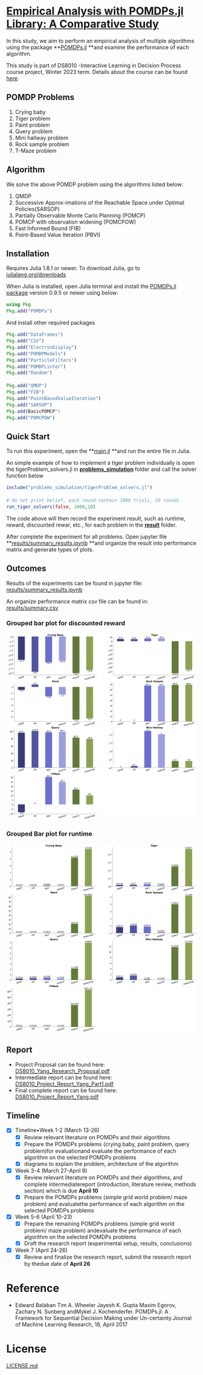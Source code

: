 # [Empirical Analysis with POMDPs.jl Library: A Comparative Study](https://github.com/aliceyshu/8010_project)

In this study, we aim to perform an empirical analysis of multiple algorithms using the package **[POMDPs.jl](https://github.com/JuliaPOMDP/POMDPs.jl) **and examine the performance of each algorithm.

This study is part of DS8010 -Interactive Learning in Decision Process course project, Winter 2023 term. Details about the course can be found [here](https://www.torontomu.ca/graduate/datascience/courses/).

## POMDP Problems

1. Crying baby
2. Tiger problem
3. Paint problem
4. Query problem
5. Mini hallway problem
6. Rock sample problem
7. T-Maze problem

## Algorithm

We solve the above POMDP problem using the algorithms listed below:

1. QMDP
2. Successive Approx-imations of the Reachable Space under Optimal Policies(SARSOP)
3. Partially Observable Monte Carlo Planning (POMCP)
4. POMCP with observation widening (POMCPOW)
5. Fast Informed Bound (FIB)
6. Point-Based Value Iteration (PBVI)

## Installation

Requires Julia 1.8.1 or newer. To download Julia, go to [julialang.org/downloads](julialang.org/downloads)

When Julia is installed, open Julia terminal and install the [POMDPs.jl package](https://github.com/JuliaPOMDP/POMDPs.jl) version 0.9.5 or newer using below:

```julia
using Pkg
Pkg.add("POMDPs")
```

And install other required packages

```julia
Pkg.add("DataFrames")
Pkg.add("CSV")
Pkg.add("ElectronDisplay")
Pkg.add("POMDPModels")
Pkg.add("ParticleFilters")
Pkg.add("POMDPLinter")
Pkg.add("Random")

Pkg.add("QMDP")
Pkg.add("FIB")
Pkg.add("PointBasedValueIteration")
Pkg.add("SARSOP")
Pkg.add(BasicPOMCP")
Pkg.add("POMCPOW")
```

## Quick Start

To run this experiment, open the **[main.jl](https://github.com/aliceyshu/8010_project/blob/main/Main.jl) **and run the entire file in Julia.

An simple example of how to implement a tiger problem individually is open the tigerProblem_solvers.jl in **[problems_simulation](https://github.com/aliceyshu/8010_project/tree/main/problems_simulation)** folder and call the solver function below

```julia
include("problems_simulation/tigerProblem_solvers.jl")

# do not print belief, each round contain 1000 trials, 10 rounds
run_tiger_solvers(false, 1000,10)
```

The code above will then record the experiment result, such as runtime, reward, discounted rewar, etc., for each problem in the **[result](https://github.com/aliceyshu/8010_project/tree/main/results)** folder.

After complete the experiment for all problems. Open jupyter file **[results/summary_results.ipynb](https://github.com/aliceyshu/8010_project/blob/main/results/summary_results.ipynb) **and organize the result into performance matrix and generate types of plots.

## Outcomes

Results of the experiments can be found in jupyter file: [results/summary_results.ipynb](https://github.com/aliceyshu/8010_project/blob/main/results/summary_results.ipynb)

An organize performance matrix csv file can be found in: [results/summary.csv](https://github.com/aliceyshu/8010_project/blob/main/results/summary.csv)

### Grouped bar plot for discounted reward

![1682800062101](image/README/1682800062101.png)

### Grouped Bar plot for runtime

![1682800074401](image/README/1682800074401.png)

## Report

- Project Proposal can be found here: [DS8010_Yang_Research_Proposal.pdf](https://github.com/aliceyshu/8010_project/blob/main/DS8010_Yang_Research_Proposal.pdf)
- Intermediate report can be found here: [DS8010_Project_Report_Yang_Part1.pdf](https://github.com/aliceyshu/8010_project/blob/main/DS8010_Project_Report_Yang_Part1.pdf)
- Final complete report can be found here: [DS8010_Project_Report_Yang.pdf]()

## Timeline

- [X] Timeline•Week 1-2 (March 13-26)
  - [X] Review relevant literature on POMDPs and their algorithms
  - [X] Prepare the POMDPs problems (crying baby, paint problem, query problem)for evaluationand evaluate the performance of each algorithm on the selected POMDPs problems
  - [X] diagrams to explain the problem, architecture of the algorithm
- [X] Week 3-4 (March 27-April 9)
  - [X] Review relevant literature on POMDPs and their algorithms, and complete intermediatereport (introduction, literature review, methods section) which is due **April 10**
  - [X] Prepare the POMDPs problems (simple grid world problem/ maze problem) and evaluatethe performance of each algorithm on the selected POMDPs problems
- [X] Week 5-6 (April 10-23)
  - [X] Prepare the remaining POMDPs problems (simple grid world problem/ maze problem) andevaluate the performance of each algorithm on the selected POMDPs problems
  - [X] Draft the research report (experimental setup, results, conclusions)
- [X] Week 7 (April 24-26)
  - [X] Review and finalize the research report, submit the research report by thedue date of **April 26**

# Reference

- Edward Balaban Tim A. Wheeler Jayesh K. Gupta Maxim Egorov, Zachary N. Sunberg andMykel J. Kochenderfer.  POMDPs.jl: A Framework for Sequential Decision Making under Un-certainty.Journal of Machine Learning Research, 18, April 2017

# License

[LICENSE.md](https://github.com/aliceyshu/8010_project/blob/main/LICENSE.md)
